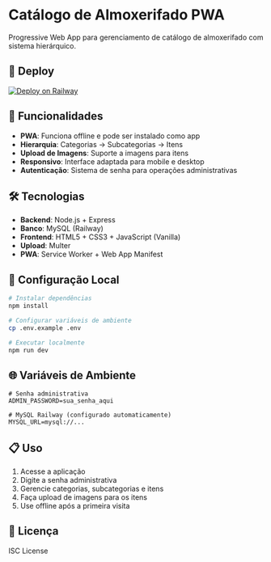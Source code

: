 # Catálogo de Almoxerifado PWA

Progressive Web App para gerenciamento de catálogo de almoxerifado com sistema hierárquico.

## 🚀 Deploy

[![Deploy on Railway](https://railway.app/button.svg)](https://railway.app/template/6HFUCD?referralCode=alphasec)

## 📱 Funcionalidades

- **PWA**: Funciona offline e pode ser instalado como app
- **Hierarquia**: Categorias → Subcategorias → Itens
- **Upload de Imagens**: Suporte a imagens para itens
- **Responsivo**: Interface adaptada para mobile e desktop
- **Autenticação**: Sistema de senha para operações administrativas

## 🛠️ Tecnologias

- **Backend**: Node.js + Express
- **Banco**: MySQL (Railway)
- **Frontend**: HTML5 + CSS3 + JavaScript (Vanilla)
- **Upload**: Multer
- **PWA**: Service Worker + Web App Manifest

## 🔧 Configuração Local

```bash
# Instalar dependências
npm install

# Configurar variáveis de ambiente
cp .env.example .env

# Executar localmente
npm run dev
```

## 🌐 Variáveis de Ambiente

```env
# Senha administrativa
ADMIN_PASSWORD=sua_senha_aqui

# MySQL Railway (configurado automaticamente)
MYSQL_URL=mysql://...
```

## 📋 Uso

1. Acesse a aplicação
2. Digite a senha administrativa 
3. Gerencie categorias, subcategorias e itens
4. Faça upload de imagens para os itens
5. Use offline após a primeira visita

## 📄 Licença

ISC License
